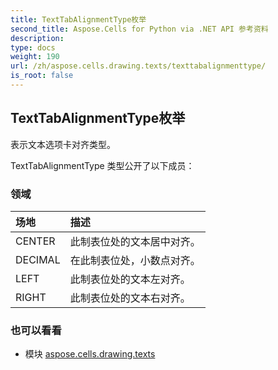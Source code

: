 ```yaml
---
title: TextTabAlignmentType枚举
second_title: Aspose.Cells for Python via .NET API 参考资料
description:
type: docs
weight: 190
url: /zh/aspose.cells.drawing.texts/texttabalignmenttype/
is_root: false
---
```

## TextTabAlignmentType枚举
表示文本选项卡对齐类型。



TextTabAlignmentType 类型公开了以下成员：

### 领域
|场地|描述|
| :- | :- |
| CENTER |此制表位处的文本居中对齐。|
| DECIMAL |在此制表位处，小数点对齐。|
| LEFT |此制表位处的文本左对齐。|
| RIGHT |此制表位处的文本右对齐。|



### 也可以看看
* 模块 [aspose.cells.drawing.texts](..)
